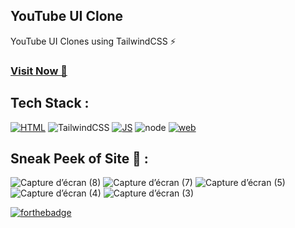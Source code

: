 ## YouTube UI Clone
YouTube UI Clones using TailwindCSS ⚡

### <a href="https://josh-right-congo.netlify.app" target="_blank">**Visit Now 🚀**</a>

## Tech Stack :
[![HTML](https://img.shields.io/badge/html5%20-%23E34F26.svg?&style=for-the-badge&logo=html5&logoColor=white)](https://github.com/jigar-sable/Web-UI-Clones/search?l=html)
![TailwindCSS](https://img.shields.io/badge/Tailwind_CSS-38B2AC?style=for-the-badge&logo=tailwind-css&logoColor=white)
[![JS](https://img.shields.io/badge/javascript%20-%23323330.svg?&style=for-the-badge&logo=javascript&logoColor=%23F7DF1E)](https://github.com/jigar-sable/Web-UI-Clones/search?l=javascript)
![node](https://img.shields.io/badge/Node.js-43853D?style=for-the-badge&logo=node.js&logoColor=white)
[![web](https://img.shields.io/badge/Netlify-00C7B7?style=for-the-badge&logo=netlify&logoColor=white)](https://youtubewebui.netlify.app)

## Sneak Peek of Site 🙈 :
![Capture d’écran (8)](https://github.com/user-attachments/assets/edc83ce1-7d7d-4c5f-9bc0-199c958a8cec)
![Capture d’écran (7)](https://github.com/user-attachments/assets/a10def67-e56c-4494-95c5-15b1b44d3cb3)
![Capture d’écran (5)](https://github.com/user-attachments/assets/9074cab8-0d5a-4216-8e5a-16a379981d79)
![Capture d’écran (4)](https://github.com/user-attachments/assets/77e1512f-7935-4341-8064-eb7972e969a2)
![Capture d’écran (3)](https://github.com/user-attachments/assets/a4c6dcdc-fb0c-4388-9531-19ef275a7a7b)



[![forthebadge](https://forthebadge.com/images/badges/built-with-love.svg)](https://forthebadge.com)


